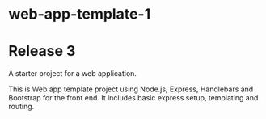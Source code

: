 # web-app-template-1

# Release 3

A starter project for a web application.

This is Web app template project using Node.js, Express, Handlebars and Bootstrap for the front end.
It includes basic express setup, templating and routing.
